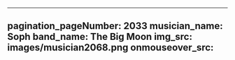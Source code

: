 ------
pagination_pageNumber: 2033
musician_name: Soph
band_name: The Big Moon
img_src: images/musician2068.png
onmouseover_src: 
------
